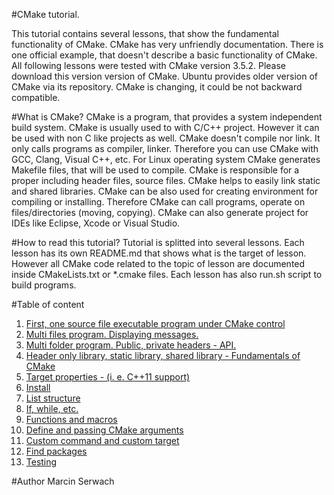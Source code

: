 #CMake tutorial.

This tutorial contains several lessons, that show the fundamental functionality of CMake. CMake has very unfriendly documentation. There is one official example, that doesn't describe a basic functionality of CMake. 
All following lessons were tested with CMake version 3.5.2. Please download this version version of CMake. Ubuntu provides older version of CMake via its repository. CMake is changing, it could be not backward compatible.

#What is CMake?
CMake is a program, that provides a system independent build system. CMake is usually used to with C/C++ project. However it can be used with non C like projects as well. CMake doesn't compile nor link. It only calls programs as compiler, linker. Therefore you can use CMake with GCC, Clang, Visual C++, etc. For Linux operating system CMake generates Makefile files, that will be used to compile. CMake is responsible for a proper including header files, source files. CMake helps to easily link static and shared libraries. CMake can be also used for creating environment for compiling or installing. Therefore CMake can call programs, operate on files/directories (moving, copying). CMake can also generate project for IDEs like Eclipse, Xcode or Visual Studio.

#How to read this tutorial?
Tutorial is splitted into several lessons. Each lesson has its own README.md that shows what is the target of lesson. However all CMake code related to the topic of lesson are documented inside CMakeLists.txt or *.cmake files. Each lesson has also run.sh script to build programs.

#Table of content
1. [First, one source file executable program under CMake control](https://github.com/iblis-ms/tutorials/tree/master/C%2B%2B/cmake/Lesson1_HelloWorld)
2. [Multi files program. Displaying messages.](https://github.com/iblis-ms/tutorials/tree/master/C%2B%2B/cmake/Lesson2_Multi_Files_Appliciation)
3. [Multi folder program. Public, private headers - API.](https://github.com/iblis-ms/tutorials/tree/master/C%2B%2B/cmake/Lesson3_Subdirectories)
4. [Header only library, static library, shared library - Fundamentals of CMake](https://github.com/iblis-ms/tutorials/tree/master/C%2B%2B/cmake/Lesson4_Libraries)
5. [Target properties - (i. e. C++11 support)](https://github.com/iblis-ms/tutorials/tree/master/C%2B%2B/cmake/Lesson5_Properties)
6. [Install](https://github.com/iblis-ms/tutorials/tree/master/C%2B%2B/cmake/Lesson6_Installation)
7. [List structure](https://github.com/iblis-ms/tutorials/tree/master/C%2B%2B/cmake/Lesson7_List)
8. [If, while, etc.](https://github.com/iblis-ms/tutorials/tree/master/C%2B%2B/cmake/Lesson8_Control_Instructions)
9. [Functions and macros](https://github.com/iblis-ms/tutorials/tree/master/C%2B%2B/cmake/Lesson9_Macro_Functions)
10. [Define and passing CMake arguments](https://github.com/iblis-ms/tutorials/tree/master/C%2B%2B/cmake/Lesson10_Define)
11. [Custom command and custom target](https://github.com/iblis-ms/tutorials/tree/master/C%2B%2B/cmake/Lesson11_Custom_Command)
12. [Find packages](https://github.com/iblis-ms/tutorials/tree/master/C%2B%2B/cmake/Lesson12_Find_Package)
13. [Testing](https://github.com/iblis-ms/tutorials/tree/master/C%2B%2B/cmake/Lesson13_Testing)

#Author
Marcin Serwach
